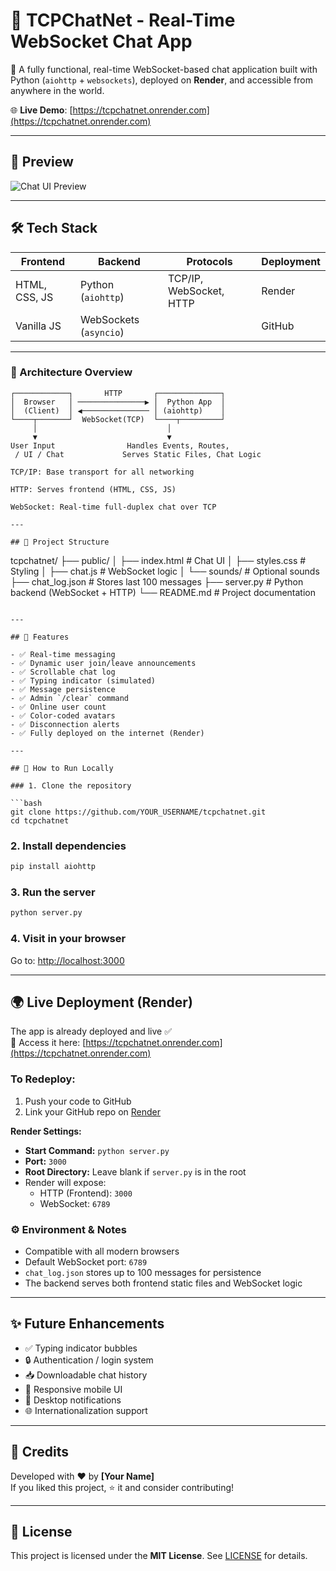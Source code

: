# 💬 TCPChatNet - Real-Time WebSocket Chat App

🚀 A fully functional, real-time WebSocket-based chat application built with Python (`aiohttp` + `websockets`), deployed on **Render**, and accessible from anywhere in the world.

🌐 **Live Demo**: [https://tcpchatnet.onrender.com](https://tcpchatnet.onrender.com)

---

## 📸 Preview

<!-- Replace with actual image URL -->
![Chat UI Preview](https://your-image-url-if-any.com/preview.png)

---

## 🛠 Tech Stack

| Frontend       | Backend               | Protocols           | Deployment |
|----------------|------------------------|----------------------|------------|
| HTML, CSS, JS  | Python (`aiohttp`)     | TCP/IP, WebSocket, HTTP | Render     |
| Vanilla JS     | WebSockets (`asyncio`) |                      | GitHub     |

---

### 🔧 Architecture Overview

```text
┌────────────┐       HTTP       ┌──────────────┐
│  Browser   │ ───────────────▶ │  Python App  │
│  (Client)  │ ◀─────────────── │ (aiohttp)    │
└────┬───────┘  WebSocket(TCP)  └────┬─────────┘
     │                             │
     ▼                             ▼
User Input                Handles Events, Routes,
 / UI / Chat             Serves Static Files, Chat Logic

TCP/IP: Base transport for all networking

HTTP: Serves frontend (HTML, CSS, JS)

WebSocket: Real-time full-duplex chat over TCP

---

## 📁 Project Structure

```
tcpchatnet/
├── public/
│   ├── index.html         # Chat UI
│   ├── styles.css         # Styling
│   ├── chat.js            # WebSocket logic
│   └── sounds/            # Optional sounds
├── chat_log.json          # Stores last 100 messages
├── server.py              # Python backend (WebSocket + HTTP)
└── README.md              # Project documentation
```

---

## 🚀 Features

- ✅ Real-time messaging  
- ✅ Dynamic user join/leave announcements  
- ✅ Scrollable chat log  
- ✅ Typing indicator (simulated)  
- ✅ Message persistence  
- ✅ Admin `/clear` command  
- ✅ Online user count  
- ✅ Color-coded avatars  
- ✅ Disconnection alerts  
- ✅ Fully deployed on the internet (Render)

---

## 🧪 How to Run Locally

### 1. Clone the repository

```bash
git clone https://github.com/YOUR_USERNAME/tcpchatnet.git
cd tcpchatnet
```

### 2. Install dependencies

```bash
pip install aiohttp
```

### 3. Run the server

```bash
python server.py
```

### 4. Visit in your browser

Go to: [http://localhost:3000](http://localhost:3000)

---

## 🌍 Live Deployment (Render)

The app is already deployed and live ✅  
🔗 Access it here: [https://tcpchatnet.onrender.com](https://tcpchatnet.onrender.com)

### To Redeploy:

1. Push your code to GitHub  
2. Link your GitHub repo on [Render](https://render.com)

**Render Settings:**

- **Start Command:** `python server.py`  
- **Port:** `3000`  
- **Root Directory:** Leave blank if `server.py` is in the root  
- Render will expose:
  - HTTP (Frontend): `3000`
  - WebSocket: `6789`

### ⚙️ Environment & Notes

- Compatible with all modern browsers  
- Default WebSocket port: `6789`  
- `chat_log.json` stores up to 100 messages for persistence  
- The backend serves both frontend static files and WebSocket logic  

---

## ✨ Future Enhancements

- ✅ Typing indicator bubbles  
- 🔒 Authentication / login system  
- 📥 Downloadable chat history  
- 📱 Responsive mobile UI  
- 🔔 Desktop notifications  
- 🌐 Internationalization support  

---

## 🙌 Credits

Developed with ❤️ by **[Your Name]**  
If you liked this project, ⭐ it and consider contributing!

---

## 📜 License

This project is licensed under the **MIT License**. See [LICENSE](LICENSE) for details.
